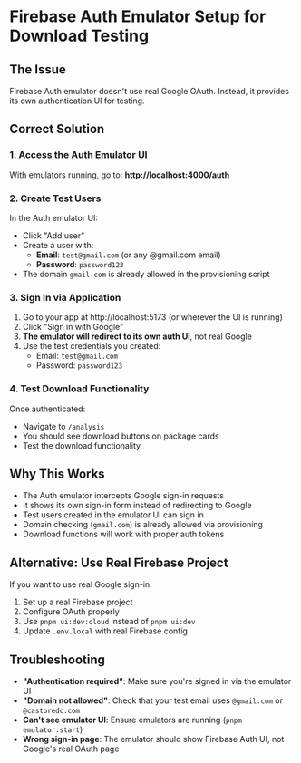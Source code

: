 # Firebase Auth Emulator Setup for Download Testing

## The Issue
Firebase Auth emulator doesn't use real Google OAuth. Instead, it provides its own authentication UI for testing.

## Correct Solution

### 1. Access the Auth Emulator UI
With emulators running, go to: **http://localhost:4000/auth**

### 2. Create Test Users
In the Auth emulator UI:
- Click "Add user" 
- Create a user with:
  - **Email**: `test@gmail.com` (or any @gmail.com email)
  - **Password**: `password123`
- The domain `gmail.com` is already allowed in the provisioning script

### 3. Sign In via Application
1. Go to your app at http://localhost:5173 (or wherever the UI is running)
2. Click "Sign in with Google" 
3. **The emulator will redirect to its own auth UI**, not real Google
4. Use the test credentials you created:
   - Email: `test@gmail.com`
   - Password: `password123`

### 4. Test Download Functionality
Once authenticated:
- Navigate to `/analysis`
- You should see download buttons on package cards
- Test the download functionality

## Why This Works
- The Auth emulator intercepts Google sign-in requests
- It shows its own sign-in form instead of redirecting to Google
- Test users created in the emulator UI can sign in
- Domain checking (`gmail.com`) is already allowed via provisioning
- Download functions will work with proper auth tokens

## Alternative: Use Real Firebase Project
If you want to use real Google sign-in:
1. Set up a real Firebase project
2. Configure OAuth properly
3. Use `pnpm ui:dev:cloud` instead of `pnpm ui:dev`
4. Update `.env.local` with real Firebase config

## Troubleshooting
- **"Authentication required"**: Make sure you're signed in via the emulator UI
- **"Domain not allowed"**: Check that your test email uses `@gmail.com` or `@castoredc.com`
- **Can't see emulator UI**: Ensure emulators are running (`pnpm emulator:start`)
- **Wrong sign-in page**: The emulator should show Firebase Auth UI, not Google's real OAuth page